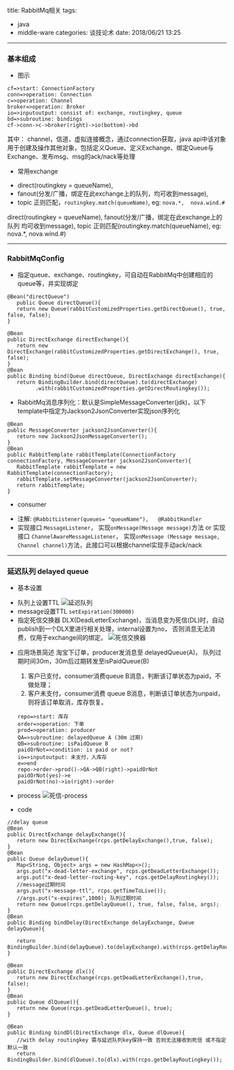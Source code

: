 title: RabbitMq相关
tags:
  - java
  - middle-ware
categories: 谈技论术
date: 2018/06/21 13:25
---

### 基本组成
+ 图示
```flow
cf=>start: ConnectionFactory
conn=>operation: Connection
c=>operation: Channel
broker=>operation: Broker
io=>inputoutput: consist of: exchange, routingkey, queue
bd=>subroutine: bindings
cf->conn->c->broker(right)->io(bottom)->bd
```
>
其中：
channel，信道，虚拟连接概念，通过connection获取，java api中该对象用于创建及操作其他对象，包括定义Queue、定义Exchange、绑定Queue与Exchange、发布msg、msg的ack/nack等处理

+ 常用exchange
 - direct(routingkey = queueName),
 - fanout(分发/广播，绑定在此exchange上的队列，均可收到message),
 - topic 正则匹配，`routingkey.match(queueName)`, eg: `nova.*,  nova.wind.#`

direct(routingkey = queueName),
fanout(分发/广播，绑定在此exchange上的队列 均可收到message),
topic 正则匹配(routingkey.match(queueName), eg: nova.*,  nova.wind.#)

---
### RabbitMqConfig
+ 指定queue、exchange、routingkey，可自动在RabbitMq中创建相应的queue等，并实现绑定

```
@Bean("directQueue")
   public Queue directQueue(){
   return new Queue(rabbitCustomizedProperties.getDirectQueue(), true, false, false);
}

@Bean
public DirectExchange directExchange(){
   return new DirectExchange(rabbitCustomizedProperties.getDirectExchange(), true, false);
}
@Bean
public Binding bind(Queue directQueue, DirectExchange directExchange){
   return BindingBuilder.bind(directQueue).to(directExchange)
         .with(rabbitCustomizedProperties.getDirectRoutingkey());
```
+ RabbitMq消息序列化：默认是SimpleMessageConverter(jdk)，以下template中指定为Jackson2JsonConverter实现json序列化
  
```
@Bean
public MessageConverter jackson2JsonConverter(){
   return new Jackson2JsonMessageConverter();
}
@Bean
public RabbitTemplate rabbitTemplate(ConnectionFactory connectionFactory, MessageConverter jackson2JsonConverter){
   RabbitTemplate rabbitTemplate = new RabbitTemplate(connectionFactory);
   rabbitTemplate.setMessageConverter(jackson2JsonConverter);
   return rabbitTemplate;
}
```
+ consumer
 - 注解: `@RabbitListener(queues= "queueName"),   @RabbitHandler`
 - 实现接口 `MessageListener`， 实现`onMessage(Message message)`方法
   or 实现接口 `ChannelAwareMessageListener`， 实现`onMessage (Message message, Channel channel)`方法，此接口可以根据channel实现手动ack/nack

---

### 延迟队列 delayed queue
+ 基本设置
 - 队列上设置TTL
 ![延迟队列](http://img.blog.csdn.net/20161211161702329?watermark/2/text/aHR0cDovL2Jsb2cuY3Nkbi5uZXQvemh1X3RpYW53ZWk=/font/5a6L5L2T/fontsize/400/fill/I0JBQkFCMA==/dissolve/70/gravity/Center)
 - message设置TTL
   ``setExpiration(300000)``
 - 指定死信交换器 DLX(DeadLetterExchange)，当消息变为死信(DL)时，自动publish到一个DLX里进行相关处理，internal设置为no， 否则消息无法消费，仅用于exchange间的绑定。
 ![死信交换器](http://img.blog.csdn.net/20161210235203042?watermark/2/text/aHR0cDovL2Jsb2cuY3Nkbi5uZXQvemh1X3RpYW53ZWk=/font/5a6L5L2T/fontsize/400/fill/I0JBQkFCMA==/dissolve/70/gravity/Center)
+ 应用场景简述
  淘宝下订单，producer发消息至 delayedQueue(A)， 队列过期时间30m，30m后过期转发至isPaidQueue(B)
    1. 客户已支付，consumer消费queue B消息，判断该订单状态为paid，不做处理；
    2. 客户未支付，consumer消费 queue B消息，判断该订单状态为unpaid，则将该订单取消，库存恢复。

    ```flow
    repo=>start: 库存
    order=>operation: 下单
    prod=>operation: producer
    QA=>subroutine: delayedQueue A (30m 过期)
    QB=>subroutine: isPaidQueue B
    paidOrNot=>condition: is paid or not?
    io=>inputoutput: 未支付，入库存
    e=>end
    repo->order->prod()->QA->QB(right)->paidOrNot
    paidOrNot(yes)->e
    paidOrNot(no)->io(right)->order
    ```
+ process
   ![死信-process](https://app.yinxiang.com/shard/s45/res/6c4482ff-50ec-48a1-9e4f-4eb67d81ece4/rabbit_mq.png)
+ code

```
//delay queue
@Bean
public DirectExchange delayExchange(){
   return new DirectExchange(rcps.getDelayExchange(),true, false);
}
@Bean
public Queue delayQueue(){
   Map<String, Object> args = new HashMap<>();
   args.put("x-dead-letter-exchange", rcps.getDeadLetterExchange());
   args.put("x-dead-letter-routing-key", rcps.getDelayRoutingkey());
   //message过期时间
   args.put("x-message-ttl", rcps.getTimeToLive());
   //args.put("x-expires",1000); 队列过期时间
   return new Queue(rcps.getDelayQueue(), true, false, false, args);
}
@Bean
public Binding bindDelay(DirectExchange delayExchange, Queue delayQueue){

   return BindingBuilder.bind(delayQueue).to(delayExchange).with(rcps.getDelayRoutingkey());
}

@Bean
public DirectExchange dlx(){
   return new DirectExchange(rcps.getDeadLetterExchange(),true, false);
}
@Bean
public Queue dlQueue(){
   return new Queue(rcps.getDeadLetterQueue(), true);
}

@Bean
public Binding bindDl(DirectExchange dlx, Queue dlQueue){
   //with delay routingkey 需与延迟队列key保持一致 否则无法接收到死信 或不指定 默认一致
   return BindingBuilder.bind(dlQueue).to(dlx).with(rcps.getDelayRoutingkey());
```
